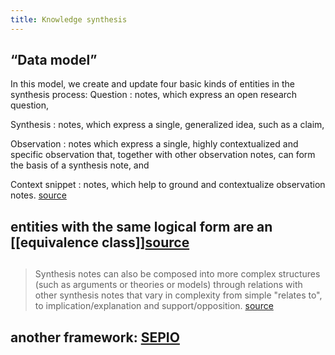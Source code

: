 ```yaml
---
title: Knowledge synthesis
---
```


## “Data model”

In this model, we create and update four basic kinds of entities in the synthesis process: 
Question 
: notes, which express an open research question,

Synthesis 
: notes, which express a single, generalized idea, such as a claim,

Observation 
: notes which express a single, highly contextualized and specific observation that, together with other observation notes, can form the basis of a synthesis note, and

Context snippet 
: notes, which help to ground and contextualize observation notes.
[source](https://oasislab.pubpub.org/pub/54t0y9mk/release/2#data-model)
## entities with the same logical form are an [[equivalence class]][source](https://oasislab.pubpub.org/pub/54t0y9mk/release/2#zvhrkk11xf)
##
> Synthesis notes can also be composed into more complex structures (such as arguments or theories or models) through relations with other synthesis notes that vary in complexity from simple "relates to", to implication/explanation and support/opposition.
[source](https://oasislab.pubpub.org/pub/54t0y9mk/release/2#43grwydpx3)
## another framework: [SEPIO](https://ohsu.pure.elsevier.com/en/publications/sepio-a-semantic-model-for-the-integration-and-analysis-of-scient)
